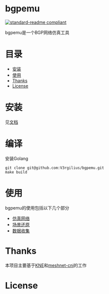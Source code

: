 # bgpemu

<!-- ![banner]()

![badge]()
![badge]()
[![license](https://img.shields.io/github/license/:user/:repo.svg)](LICENSE) -->
[![standard-readme compliant](https://img.shields.io/badge/readme%20style-standard-brightgreen.svg?style=flat-square)](https://github.com/RichardLitt/standard-readme)

bgpemu是一个BGP网络仿真工具

# 目录
- [安装](#安装)
- [使用](#使用)
- [Thanks](#thanks)
- [License](#license)

# 安装
见[文档](docs/setup.md)
# 编译
安装Golang
```
git clone git@github.com:V3rgilius/bgpemu.git
make build 
```

# 使用
bgpemu的使用包括以下几个部分
- [仿真网络](docs/topo.md)
- [场景还原](docs/lab.md)
- [数据收集](docs/data.md)

# Thanks

本项目主要基于[KNE](https://github.com/openconfig/kne)和[meshnet-cni](https://github.com/networkop/meshnet-cni)的工作

# License